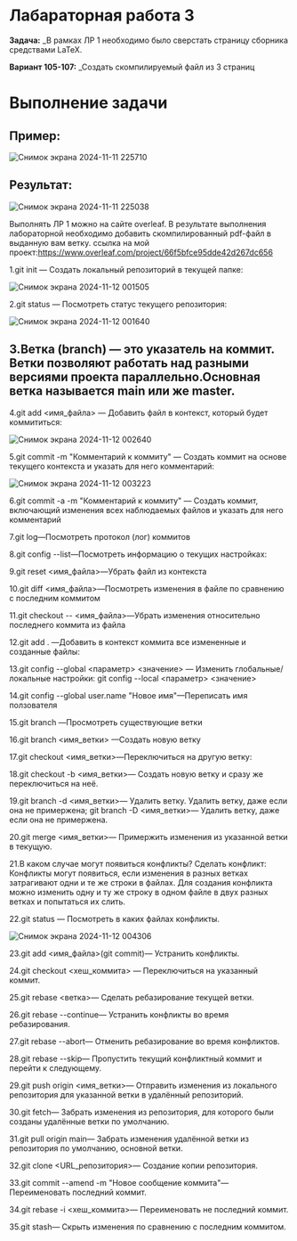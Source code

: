 # Лабараторная работа 3
__Задача:__ _В рамках ЛР 1 необходимо было сверстать страницу сборника средствами LaTeX.

__Вариант 105-107:__ _Создать скомпилируемый файл из 3 страниц
# Выполнение задачи 
## Пример:

![Снимок экрана 2024-11-11 225710](https://github.com/user-attachments/assets/f8a3555b-5948-47ec-9d8e-e052260ffb5b)
## Результат:

![Снимок экрана 2024-11-11 225038](https://github.com/user-attachments/assets/c9bc3655-03ea-449a-bec3-4684fa9781fd)

Выполнять ЛР 1 можно на сайте overleaf. В результате выполнения лабораторной необходимо добавить скомпилированный pdf-файл в выданную вам ветку. ссылка на мой проект:https://www.overleaf.com/project/66f5bfce95dde42d267dc656

1.git init — Создать локальный репозиторий в текущей папке:

![Снимок экрана 2024-11-12 001505](https://github.com/user-attachments/assets/d395f3d2-8ef7-4d40-a544-6091e010c725)

2.git status — Посмотреть статус текущего репозитория:

![Снимок экрана 2024-11-12 001640](https://github.com/user-attachments/assets/fa3b7942-718c-4bfc-9238-287166d5633f)

## 3.Ветка (branch) — это указатель на коммит. Ветки позволяют работать над разными версиями проекта параллельно.Основная ветка называется main или же master.

4.git add <имя_файла> — Добавить файл в контекст, который будет коммититься:

![Снимок экрана 2024-11-12 002640](https://github.com/user-attachments/assets/dd12f8cf-f1f3-4dc3-9545-f3a5f8ccd8c8)

5.git commit -m "Комментарий к коммиту" — Создать коммит на основе текущего контекста и указать для него комментарий:

![Снимок экрана 2024-11-12 003223](https://github.com/user-attachments/assets/209708fd-3bde-418f-86b3-7c7ab38b080f)

6.git commit -a -m "Комментарий к коммиту" — Создать коммит, включающий изменения всех наблюдаемых файлов и указать для него комментарий

7.git log—Посмотреть протокол (лог) коммитов

8.git config --list—Посмотреть информацию о текущих настройках:

9.git reset <имя_файла>—Убрать файл из контекста

10.git diff <имя_файла>—Посмотреть изменения в файле по сравнению с последним коммитом

11.git checkout -- <имя_файла>—Убрать изменения относительно последнего коммита из файла

12.git add . —Добавить в контекст коммита все измененные и созданные файлы:

13.git config --global <параметр> <значение> — Изменить глобальные/локальные настройки: git config --local <параметр> <значение>

14.git config --global user.name "Новое имя"—Переписать имя ползователя

15.git branch —Просмотреть существующие ветки

16.git branch <имя_ветки> —Создать новую ветку

17.git checkout <имя_ветки>—Переключиться на другую ветку:

18.git checkout -b <имя_ветки>— Создать новую ветку и сразу же переключиться на неё.

19.git branch -d <имя_ветки>— Удалить ветку. Удалить ветку, даже если она не примержена; git branch -D <имя_ветки>— Удалить ветку, даже если она не примержена.

20.git merge <имя_ветки>— Примержить изменения из указанной ветки в текущую.

21.В каком случае могут появиться конфликты? Сделать конфликт: Конфликты могут появиться, если изменения в разных ветках затрагивают одни и те же строки в файлах. Для создания конфликта можно изменить одну и ту же строку в одном файле в двух разных ветках и попытаться их слить.

22.git status — Посмотреть в каких файлах конфликты.

![Снимок экрана 2024-11-12 004306](https://github.com/user-attachments/assets/c31f3c18-88b9-429c-a80f-420b2219cfec)


23.git add <имя_файла>(git commit)— Устранить конфликты.

24.git checkout <хеш_коммита> — Переключиться на указанный коммит.

25.git rebase <ветка>— Сделать ребазирование текущей ветки.

26.git rebase --continue— Устранить конфликты во время ребазирования.

27.git rebase --abort— Отменить ребазирование во время конфликтов.

28.git rebase --skip— Пропустить текущий конфликтный коммит и перейти к следующему.

29.git push origin <имя_ветки>— Отправить изменения из локального репозитория для указанной ветки в удалённый репозиторий.

30.git fetch— Забрать изменения из репозитория, для которого были созданы удалённые ветки по умолчанию.

31.git pull origin main— Забрать изменения удалённой ветки из репозитория по умолчанию, основной ветки.

32.git clone <URL_репозитория>— Создание копии репозитория.

33.git commit --amend -m "Новое сообщение коммита"— Переименовать последний коммит.

34.git rebase -i <хеш_коммита>— Переименовать не последний коммит.

35.git stash— Скрыть изменения по сравнению с последним коммитом.


